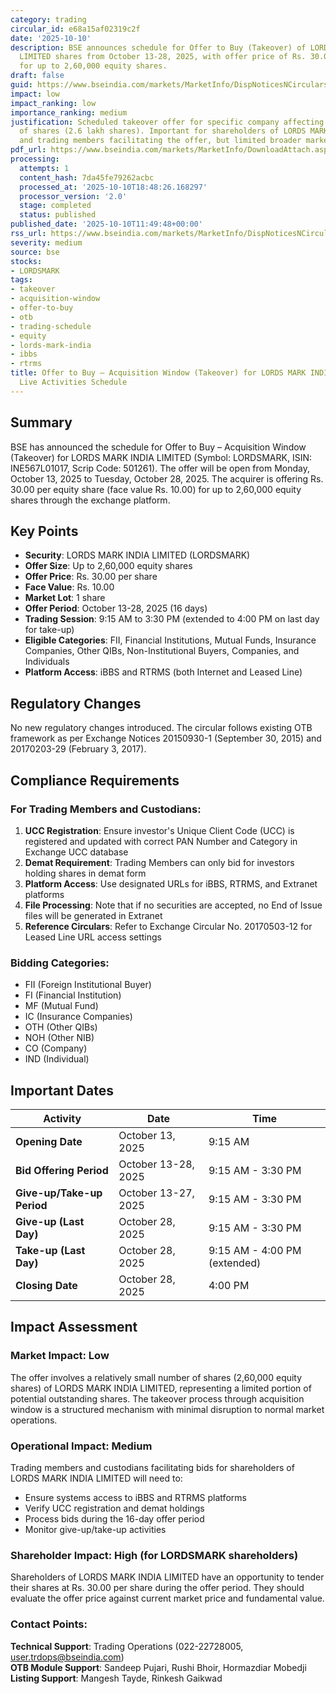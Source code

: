 ```yaml
---
category: trading
circular_id: e68a15af02319c2f
date: '2025-10-10'
description: BSE announces schedule for Offer to Buy (Takeover) of LORDS MARK INDIA
  LIMITED shares from October 13-28, 2025, with offer price of Rs. 30.00 per share
  for up to 2,60,000 equity shares.
draft: false
guid: https://www.bseindia.com/markets/MarketInfo/DispNoticesNCirculars.aspx?Noticeid={6873A95E-D4B7-4BDA-BB29-C13063630E66}&noticeno=20251010-28&dt=10/10/2025&icount=28&totcount=72&flag=0
impact: low
impact_ranking: low
importance_ranking: medium
justification: Scheduled takeover offer for specific company affecting limited number
  of shares (2.6 lakh shares). Important for shareholders of LORDS MARK INDIA LIMITED
  and trading members facilitating the offer, but limited broader market impact.
pdf_url: https://www.bseindia.com/markets/MarketInfo/DownloadAttach.aspx?id=20251010-28&attachedId=
processing:
  attempts: 1
  content_hash: 7da45fe79262acbc
  processed_at: '2025-10-10T18:48:26.168297'
  processor_version: '2.0'
  stage: completed
  status: published
published_date: '2025-10-10T11:49:48+00:00'
rss_url: https://www.bseindia.com/markets/MarketInfo/DispNoticesNCirculars.aspx?Noticeid={6873A95E-D4B7-4BDA-BB29-C13063630E66}&noticeno=20251010-28&dt=10/10/2025&icount=28&totcount=72&flag=0
severity: medium
source: bse
stocks:
- LORDSMARK
tags:
- takeover
- acquisition-window
- offer-to-buy
- otb
- trading-schedule
- equity
- lords-mark-india
- ibbs
- rtrms
title: Offer to Buy – Acquisition Window (Takeover) for LORDS MARK INDIA LIMITED -
  Live Activities Schedule
---
```


## Summary

BSE has announced the schedule for Offer to Buy – Acquisition Window (Takeover) for LORDS MARK INDIA LIMITED (Symbol: LORDSMARK, ISIN: INE567L01017, Scrip Code: 501261). The offer will be open from Monday, October 13, 2025 to Tuesday, October 28, 2025. The acquirer is offering Rs. 30.00 per equity share (face value Rs. 10.00) for up to 2,60,000 equity shares through the exchange platform.

## Key Points

- **Security**: LORDS MARK INDIA LIMITED (LORDSMARK)
- **Offer Size**: Up to 2,60,000 equity shares
- **Offer Price**: Rs. 30.00 per share
- **Face Value**: Rs. 10.00
- **Market Lot**: 1 share
- **Offer Period**: October 13-28, 2025 (16 days)
- **Trading Session**: 9:15 AM to 3:30 PM (extended to 4:00 PM on last day for take-up)
- **Eligible Categories**: FII, Financial Institutions, Mutual Funds, Insurance Companies, Other QIBs, Non-Institutional Buyers, Companies, and Individuals
- **Platform Access**: iBBS and RTRMS (both Internet and Leased Line)

## Regulatory Changes

No new regulatory changes introduced. The circular follows existing OTB framework as per Exchange Notices 20150930-1 (September 30, 2015) and 20170203-29 (February 3, 2017).

## Compliance Requirements

### For Trading Members and Custodians:

1. **UCC Registration**: Ensure investor's Unique Client Code (UCC) is registered and updated with correct PAN Number and Category in Exchange UCC database
2. **Demat Requirement**: Trading Members can only bid for investors holding shares in demat form
3. **Platform Access**: Use designated URLs for iBBS, RTRMS, and Extranet platforms
4. **File Processing**: Note that if no securities are accepted, no End of Issue files will be generated in Extranet
5. **Reference Circulars**: Refer to Exchange Circular No. 20170503-12 for Leased Line URL access settings

### Bidding Categories:
- FII (Foreign Institutional Buyer)
- FI (Financial Institution)
- MF (Mutual Fund)
- IC (Insurance Companies)
- OTH (Other QIBs)
- NOH (Other NIB)
- CO (Company)
- IND (Individual)

## Important Dates

| Activity | Date | Time |
|----------|------|------|
| **Opening Date** | October 13, 2025 | 9:15 AM |
| **Bid Offering Period** | October 13-28, 2025 | 9:15 AM - 3:30 PM |
| **Give-up/Take-up Period** | October 13-27, 2025 | 9:15 AM - 3:30 PM |
| **Give-up (Last Day)** | October 28, 2025 | 9:15 AM - 3:30 PM |
| **Take-up (Last Day)** | October 28, 2025 | 9:15 AM - 4:00 PM (extended) |
| **Closing Date** | October 28, 2025 | 4:00 PM |

## Impact Assessment

### Market Impact: **Low**
The offer involves a relatively small number of shares (2,60,000 equity shares) of LORDS MARK INDIA LIMITED, representing a limited portion of potential outstanding shares. The takeover process through acquisition window is a structured mechanism with minimal disruption to normal market operations.

### Operational Impact: **Medium**
Trading members and custodians facilitating bids for shareholders of LORDS MARK INDIA LIMITED will need to:
- Ensure systems access to iBBS and RTRMS platforms
- Verify UCC registration and demat holdings
- Process bids during the 16-day offer period
- Monitor give-up/take-up activities

### Shareholder Impact: **High (for LORDSMARK shareholders)**
Shareholders of LORDS MARK INDIA LIMITED have an opportunity to tender their shares at Rs. 30.00 per share during the offer period. They should evaluate the offer price against current market price and fundamental value.

### Contact Points:
**Technical Support**: Trading Operations (022-22728005, user.trdops@bseindia.com)  
**OTB Module Support**: Sandeep Pujari, Rushi Bhoir, Hormazdiar Mobedji  
**Listing Support**: Mangesh Tayde, Rinkesh Gaikwad